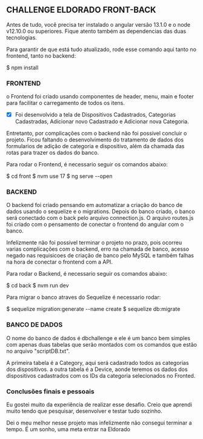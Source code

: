 ## CHALLENGE ELDORADO FRONT-BACK

Antes de tudo, você precisa ter instalado o angular versão 13.1.0 e o node v12.10.0 ou superiores. Fique atento também as dependencias das duas tecnologias.

Para garantir de que está tudo atualizado, rode esse comando aqui tanto no frontend, tanto no backend:

$ npm install

### FRONTEND

o Frontend foi criado usando componentes de header, menu, main e footer para facilitar o carregamento de todos os itens.

- [x] Foi desenvolvido a tela de Dispositivos Cadastrados, Categorias Cadastradas, Adicionar novo Cadastrado e Adicionar nova Categoria.

Entretanto, por complicações com o backend não foi possivel concluir o projeto. Ficou faltando o desenvolvimento do tratamento de dados dos formularios de adição de categoria e dispositivo, além da chamada das rotas para trazer os dados do banco.

Para rodar o Frontend, é necessario seguir os comandos abaixo:

$ cd front
$ nvm use 17
$ ng serve --open

### BACKEND

O backend foi criado pensando em automatizar a criação do banco de dados usando o sequelize e o migrations. Depois do banco criado, o banco será conectado com o back pelo arquivo connection.js. O arquivo routes.js foi criado com o pensamento de conectar o frontend do angular com o banco.

Infelizmente não foi possivel terminar o projeto no prazo, pois ocorreu varias complicações com o backend, erro na chamada de banco, acesso negado nas requisicoes de criação de banco pelo MySQL e também falhas na hora de conectar o frontend com a API.

Para rodar o Backend, é necessario seguir os comandos abaixo:

$ cd back
$ nvm run dev

Para migrar o banco atraves do Sequelize é necessario rodar:

$ sequelize migration:generate --name create
$ sequelize db:migrate

### BANCO DE DADOS

O nome do banco de dados é dbchallenge e ele é um banco bem simples com apenas duas tabelas que serão montados com os comandos que estão no arquivo "scriptDB.txt".

A primeira tabela é a  Category, aqui será cadastrado todos as categorias dos dispositivos.
a outra tabela é a Device, aonde teremos os dados dos dispositivos cadastrados com os IDs da categoria selecionados no Fronted.

### Conclusões finais e pessoais

Eu gostei muito da experiência de realizar esse desafio. Creio que aprendi muito tendo que pesquisar, desenvolver e testar tudo sozinho. 

Dei o meu melhor nesse projeto mas infelizmente não consegui terminar a tempo. É um sonho, uma meta entrar na Eldorado